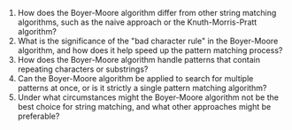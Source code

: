 

1. How does the Boyer-Moore algorithm differ from other string matching algorithms, such as the naive approach or the Knuth-Morris-Pratt algorithm?
2. What is the significance of the "bad character rule" in the Boyer-Moore algorithm, and how does it help speed up the pattern matching process?
3. How does the Boyer-Moore algorithm handle patterns that contain repeating characters or substrings?
4. Can the Boyer-Moore algorithm be applied to search for multiple patterns at once, or is it strictly a single pattern matching algorithm?
5. Under what circumstances might the Boyer-Moore algorithm not be the best choice for string matching, and what other approaches might be preferable?